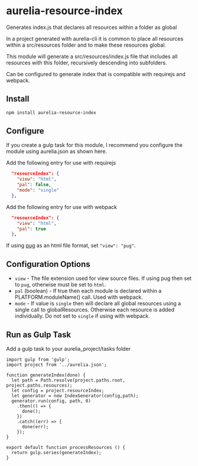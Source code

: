 # aurelia-resource-index

Generates index.js that declares all resources within a folder as global

In a project generated with aurelia-cli
it is common to place all resources within a src/resources folder and to make these resources global.

This module will generate a src/resources/index.js file that includes all resources with this folder,
recursively descending into subfolders.

Can be configured to generate index that is compatible with requirejs and webpack.

## Install

```bash
npm install aurelia-resource-index
```

## Configure

If you create a gulp task for this module, I recommend you configure the module using aurelia.json as shown here.

Add the following entry for use with requirejs

```json
  "resourceIndex": {
    "view": "html",
    "pal": false,
    "mode": "single"
  },
```

Add the following entry for use with webpack

```json
  "resourceIndex": {
    "view": "html",
    "pal": true
  },
```

If using [pug](http://pugjs.org) as an html file format, set `"view": "pug"`.

## Configuration Options

- `view` - The file extension used for view source files. If using pug then set to `pug`, otherwise must be set to `html`.
- `pal` (boolean) - If true then each module is declared within a PLATFORM.moduleName() call. Used with webpack.
- `mode` - If value is `single` then will declare all global resources using a single call to globalResources. Otherwise each
resource is added individually. Do not set to `single` if using with webpack.

## Run as Gulp Task

Add a gulp task to your aurelia_project/tasks folder

```
import gulp from 'gulp';
import project from '../aurelia.json';

function generateIndex(done) {
  let path = Path.resolve(project.paths.root, project.paths.resources);
  let config = project.resourceIndex;
  let generator = new IndexGenerator(config,path);
  generator.run(config, path, 0)
    .then(() => {
      done();
    })
    .catch((err) => {
      done(err);
    });
}

export default function processResources () {
  return gulp.series(generateIndex);
}
```
